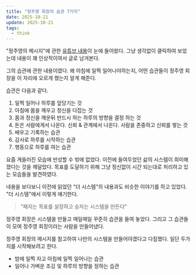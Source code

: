 ```yaml
---
title: "정주영 회장의 습관 7가지"
date: 2025-10-21
update: 2025-10-21
tags:
  - think
---
```


"정주영의 메시지"에 관한 [유튜브 내용](https://www.youtube.com/watch?v=iX_X8Z855N4)이 눈에 들어왔다.
그냥 생각없이 클릭하여 보았는데 내용이 꽤 인상적이여서 글로 남겨본다.

그의 습관에 관한 내용이였다.
왜 아침에 일찍 일어나야하는지, 어떤 습관들이 정주영 회장을 이 자리에 오르게 했는지 알게 해준다.

습관은 다음과 같다.

1. 일찍 일어나 하루를 앞당기는 것
2. 아침에 몸을 깨우고 정신을 다잡는 것
3. 몸과 정신을 깨운뒤 반드시 하는 하루의 방향을 결정 하는 것
4. 돈은 사람에게서 나온다. 신뢰 & 관계에서 나온다. 사람을 존중하고 신뢰를 쌓는 것
5. 배우고 기록하는 습관
6. 감사로 하루를 시작하는 습관
7. 행동으로 하루를 여는 습관

요즘 게을러진 모습에 반성할 수 밖에 없었다.
이전에 들여두었던 삶의 시스템이 희미해졌다는 것을 깨달았다.
목표를 도달하기 위해 그냥 정신없이 시간 되는대로 처리하고 있는 모습들을 발견하였다.

내용을 보다보니 이전에 읽었던 "더 시스템"의 내용과도 비슷한 이야기를 하고 있었다.
"더 시스템"에서 이렇게 얘기한다.

> "패자는 목표를 설정하고 승자는 시스템을 만든다"

정주영 회장은 시스템을 만들고 매일매일 꾸준히 습관을 들여 놓았다.
그리고 그 습관들이 모여 정주영 회장이라는 사람을 만들어냈다.

정주영 회장의 메시지를 참고하여 나만의 시스템을 만들어야겠다고 다짐했다.
일단 두가지를 시작해보려고 한다.

- 밤에 일찍 자고 아침에 일찍 일어나는 습관
- 일어나 가벼운 조깅 및 하루의 방향을 정하는 습관
